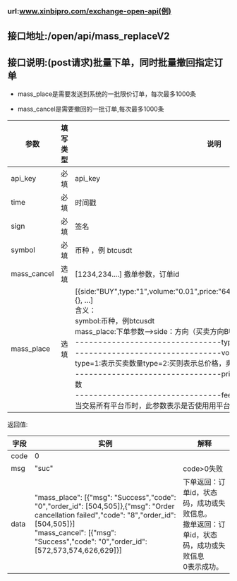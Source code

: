### url:www.xinbipro.com/exchange-open-api(例)## 接口地址:/open/api/mass_replaceV2## 接口说明:(post请求)批量下单，同时批量撤回指定订单* mass_place是需要发送到系统的一批限价订单，每次最多1000条* mass_cancel是需要撤回的一批订单,每次最多1000条|参数|	填写类型|	说明||------------|--------|--------------------------------------||api_key|	必填|	api_key||time|	必填|	时间戳||sign|	必填|	签名||symbol|	必填|	币种 ，例 btcusdt||mass_cancel|	选填|	[1234,234....] 撤单参数，订单id||mass_place|	选填|	[{side:"BUY",type:"1",volume:"0.01",price:"6400",fee_is_user_exchange_coin:"0"}, {}, …]<br>含义：<br>symbol:币种，例btcusdt<br>mass_place:下单参数-->side：方向（买卖方向BUY、SELL），<br>--------------------------------type：类型（1:限价委托、2:市价委托）<br>--------------------------------volume：购买数量（多义，复用字段） type=1:表示买卖数量type=2:买则表示总价格，卖表示总个数<br>--------------------------------price：委托单价：type=2：不需要此参数<br>--------------------------------fee_is_user_exchange_coin：(冗余字段)当交易所有平台币时，此参数表示是否使用用平台币支付手续费，0否，1是|返回值:|字段|	实例|	解释||------------|--------|---------------||code|	0|	 |msg|	"suc"|	code>0失败||data|	"mass_place": [{"msg": "Success","code": "0","order_id": [504,505]},{"msg": "Order cancellation failed","code": "8","order_id": [504,505]}]<br>"mass_cancel": [{"msg": "Success","code": "0","order_id": [572,573,574,626,629]}]|下单返回：订单id，状态码，成功或失败信息。<br>撤单返回：订单id，状态码，成功或失败信息<br>0表示成功。|